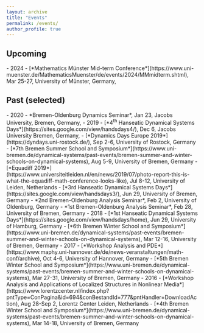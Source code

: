 ```yaml
---
layout: archive
title: "Events"
permalink: /events/
author_profile: true
---
```

<h2>Upcoming</h2>
 - 2024
    - [*Mathematics Münster Mid-term Conference*](https://www.uni-muenster.de/MathematicsMuenster/de/events/2024/MMmidterm.shtml), Mar 25-27, University of Münster, Germany, 
<h2>Past (selected)</h2>
- 2020
    - *Bremen-Oldenburg Dynamics Seminar*, Jan 23, Jacobs University, Bremen, Germany, 
- 2019
    - [*4<sup>th</sup> Hanseatic Dynamical Systems Days*](https://sites.google.com/view/handsdays4/), Dec 6, Jacobs University Bremen, Germany, 
    - [*Dynamics Days Europe 2019*](https://dyndays.uni-rostock.de/), Sep 2-6, University of Rostock, Germany
    - [*7th Bremen Summer School and Symposium*](https://www.uni-bremen.de/dynamical-systems/past-events/bremen-summer-and-winter-schools-on-dynamical-systems), Aug 5-9, University of Bremen, Germany
    - [*Equadiff 2019*](https://www.universiteitleiden.nl/en/news/2019/07/photo-report-this-is-what-the-equadiff-math-conference-looks-like), Jul 8-12, University of Leiden, Netherlands
    - [*3rd Hanseatic Dynamical Systems Days*](https://sites.google.com/view/handsdays3/), Jun 29, University of Bremen, Germany
    - *2nd Bremen-Oldenburg Analysis Seminar*, Feb 2, University of Oldenburg, Germany
    - *1st Bremen-Oldenburg Analysis Seminar*, Feb 28, University of Bremen, Germany
- 2018
    - [*1st Hanseatic Dynamical Systems Days*](https://sites.google.com/view/handsdays/home), Jun 29, University of Hamburg, Germany
    - [*6th Bremen Winter School and Symposium*](https://www.uni-bremen.de/dynamical-systems/past-events/bremen-summer-and-winter-schools-on-dynamical-systems), Mar 12-16, University of Bremen, Germany
- 2017
    - [*Workshop Analysis and PDE*](https://www.maphy.uni-hannover.de/de/news-veranstaltungen/math-conf/archive), Oct 4-6, University of Hannover, Germany
    - [*5th Bremen Winter School and Symposium*](https://www.uni-bremen.de/dynamical-systems/past-events/bremen-summer-and-winter-schools-on-dynamical-systems), Mar 27-31, University of Bremen, Germany
- 2016
    - [*Workshop Analysis and Applications of Localized Structures in Nonlinear Media*](https://www.lorentzcenter.nl/index.php?pntType=ConPagina&id=694&conBestandId=777&pntHandler=DownloadAction), Aug 28-Sep 2, Lorentz Center Leiden, Netherlands
    - [*4th Bremen Winter School and Symposium*](https://www.uni-bremen.de/dynamical-systems/past-events/bremen-summer-and-winter-schools-on-dynamical-systems), Mar 14-18, University of Bremen, Germany




